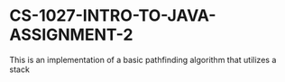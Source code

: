 # CS-1027-INTRO-TO-JAVA-ASSIGNMENT-2
This is an implementation of a basic pathfinding algorithm that utilizes a stack
